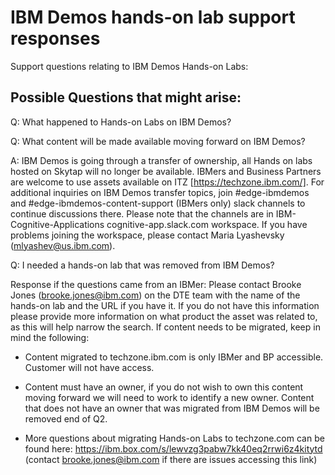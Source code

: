 # IBM Demos hands-on lab support responses

Support questions relating to IBM Demos Hands-on Labs:

## Possible Questions that might arise: 

Q: What happened to Hands-on Labs on IBM Demos? 

Q: What content will be made available moving forward on IBM Demos?

A: IBM Demos is going through a transfer of ownership, all Hands on labs hosted on Skytap will no longer be available. IBMers and Business Partners are welcome to use assets available on ITZ [https://techzone.ibm.com/]. For additional inquiries on IBM Demos transfer topics, join #edge-ibmdemos and #edge-ibmdemos-content-support (IBMers only) slack channels to continue discussions there. Please note that the channels are in IBM-Cognitive-Applications cognitive-app.slack.com workspace. If you have problems joining the workspace, please contact Maria Lyashevsky (mlyashev@us.ibm.com).

Q: I needed a hands-on lab that was removed from IBM Demos? 

Response if the questions came from an IBMer:
Please contact Brooke Jones (brooke.jones@ibm.com) on the DTE team with the name of the hands-on lab and the URL if you have it. If you do not have this information please provide more information on what product the asset was related to, as this will help narrow the search. If content needs to be migrated, keep in mind the following: 

* Content migrated to techzone.ibm.com is only IBMer and BP accessible. Customer will not have access. 

* Content must have an owner, if you do not wish to own this content moving forward we will need to work to identify a new owner. Content that does not have an owner that was migrated from IBM Demos will be removed end of Q2. 

* More questions about migrating Hands-on Labs to techzone.com can be found here: https://ibm.box.com/s/lewvzg3pabw7kk40eq2rrwi6z4kitytd (contact brooke.jones@ibm.com if there are issues accessing this link)



